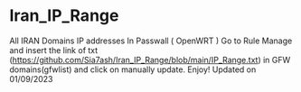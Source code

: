# Iran_IP_Range
All IRAN Domains IP addresses
In Passwall ( OpenWRT ) Go to Rule Manage and insert the link of txt (https://github.com/Sia7ash/Iran_IP_Range/blob/main/IP_Range.txt) in GFW domains(gfwlist) and click on manually update.
Enjoy!
Updated on 01/09/2023
